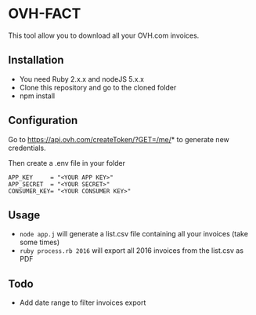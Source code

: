 # OVH-FACT

This tool allow you to download all your OVH.com invoices.

## Installation

* You need Ruby 2.x.x and nodeJS 5.x.x
* Clone this repository and go to the cloned folder
* npm install

## Configuration

Go to https://api.ovh.com/createToken/?GET=/me/* to generate new credentials.

Then create a .env file in your folder

````
APP_KEY     = "<YOUR APP KEY>"
APP_SECRET  = "<YOUR SECRET>"
CONSUMER_KEY= "<YOUR CONSUMER KEY>"
````


## Usage

* `node app.j` will generate a list.csv file containing all your invoices (take some times)
* `ruby process.rb 2016` will export all 2016 invoices from the list.csv as PDF 

## Todo

* Add date range to filter invoices export
